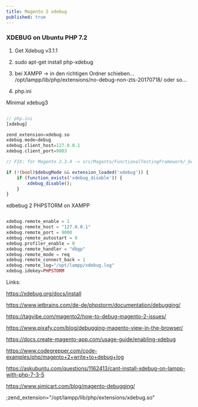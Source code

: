 ```yaml
---
title: Magento 2 xdebug
published: true
---
```


### XDEBUG on Ubuntu PHP 7.2

1. Get Xdebug v3.1.1 

2. sudo apt-get install php-xdebug

3. bei XAMPP -> in den richtigen Ordner schieben... /opt/lampp/lib/php/extensions/no-debug-non-zts-20170718/ oder so...

4. php.ini

Minimal xdebug3


```php

// php.ini
[xdebug]

zend_extension=xdebug.so
xdebug.mode=debug
xdebug.client_host=127.0.0.1
xdebug.client_port=9003

// FIX: for Magento 2.3.4 -> src/Magento/FunctionalTestingFramework/_bootstrap.php

if (!(bool)$debugMode && extension_loaded('xdebug')) {
    if (function_exists('xdebug_disable')) {
        xdebug_disable();
    }
}

```
xdbebug 2 PHPSTORM on XAMPP

```php

xdebug.remote_enable = 1
xdebug.remote_host = "127.0.0.1"
xdebug.remote_port = 9000
xdebug.remote_autostart = 0
xdebug.profiler_enable = 0
xdebug.remote_handler = "dbgp"
xdebug.remote_mode = req
xdebug.remote_connect_back = 1
xdebug.remote_log="/opt/lampp/xdebug.log"
xdebug.idekey=PHPSTORM

```


Links:

<https://xdebug.org/docs/install>

<https://www.jetbrains.com/de-de/phpstorm/documentation/debugging/>

<https://tagvibe.com/magento2/how-to-debug-magento-2-issues/>

<https://www.pixafy.com/blog/debugging-magento-view-in-the-browser/>

<https://docs.create-magento-app.com/usage-guide/enabling-xdebug>

<https://www.codegrepper.com/code-examples/php/magento+2+write+to+debug+log>

<https://askubuntu.com/questions/1162413/cant-install-xdebug-on-lampp-with-php-7-3-5>

<https://www.simicart.com/blog/magento-debugging/>

;zend_extension="/opt/lampp/lib/php/extensions/xdebug.so"